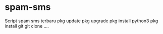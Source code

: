 # spam-sms
Script spam sms terbaru
pkg update
pkg upgrade
pkg install python3
pkg install git 
git clone ....
